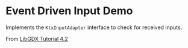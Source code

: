 # Event Driven Input Demo
Implements the `KtxInputAdapter` interface to check for received inputs.

From [LibGDX Tutorial 4.2](http://www.gamefromscratch.com/post/2013/10/15/LibGDX-Tutorial-4-Handling-the-mouse-and-keyboard.aspx)

